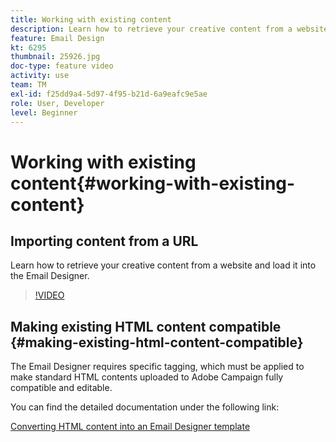 ```yaml
---
title: Working with existing content
description: Learn how to retrieve your creative content from a website and load it into the Email Designer.
feature: Email Design
kt: 6295
thumbnail: 25926.jpg
doc-type: feature video
activity: use
team: TM
exl-id: f25dd9a4-5d97-4f95-b21d-6a9eafc9e5ae
role: User, Developer
level: Beginner
---
```

# Working with existing content{#working-with-existing-content}

## Importing content from a URL

Learn how to retrieve your creative content from a website and load it into the Email Designer.

>[!VIDEO](https://video.tv.adobe.com/v/25926?quality=12)

## Making existing HTML content compatible {#making-existing-html-content-compatible}

The Email Designer requires specific tagging, which must be applied to make standard HTML contents uploaded to Adobe Campaign fully compatible and editable.

You can find the detailed documentation under the following link:

[Converting HTML content into an Email Designer template](https://experienceleague.adobe.com/docs/campaign-standard/using/designing-content/building-email-content/using-existing-content.html?lang=en)
